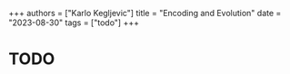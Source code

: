 +++
authors = ["Karlo Kegljevic"]
title = "Encoding and Evolution"
date = "2023-08-30"
tags = ["todo"]
+++

# TODO